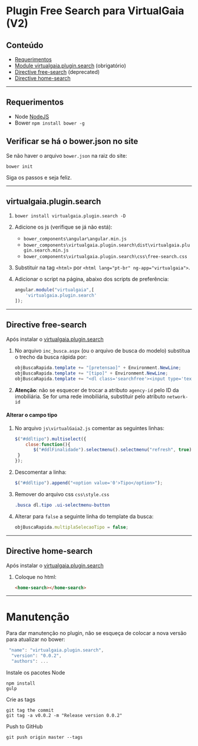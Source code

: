 # Plugin Free Search para VirtualGaia (V2)

Conteúdo
-----------------

* [Requerimentos](#requerimentos)
* [Module virtualgaia.plugin.search](#virtualgaiapluginsearch) (obrigatório)
* [Directive free-search](#directive-free-search) (deprecated)
* [Directive home-search](#directive-home-search)

-----------------
## Requerimentos

- Node  [NodeJS](https://nodejs.org/en/)
- Bower `npm install bower -g`

## Verificar se há o bower.json no site
Se não haver o arquivo `bower.json`  na raiz do site:
```shell
bower init
```
Siga os passos e seja feliz.

-----------------
## virtualgaia.plugin.search

 1. `bower install virtualgaia.plugin.search -D`
 2. Adicione os js (verifique se já não está):
	 - `bower_components\angular\angular.min.js`
	 - `bower_components\virtualgaia.plugin.search\dist\virtualgaia.plugin.search.min.js`
	 - `bower_components\virtualgaia.plugin.search\css\free-search.css`

 3. Substituir na tag `<html>` por `<html lang="pt-br" ng-app="virtualgaia">`.
 4. Adicionar o script na página, abaixo dos scripts de preferência:
	```javascript
	angular.module("virtualgaia",[
		'virtualgaia.plugin.search'
	]);
	```


-----------------
## Directive free-search


Após instalar o [virtualgaia.plugin.search](virtualgaiapluginsearch)

 1. No arquivo `inc_busca.aspx` (ou o arquivo de busca do modelo) substitua o trecho da busca rápida por:
	```C#
	objBuscaRapida.template += "[pretensao]" + Environment.NewLine;
	objBuscaRapida.template += "[tipo]" + Environment.NewLine;
	objBuscaRapida.template += "<dl class='searchfree'><input type='text' agency-id='123' class='form-control' placeholder='Digite um bairro ou cidade' free-search /></dl>" + Environment.NewLine;

	```
 2. **Atenção**: não se esquecer de trocar a atributo `agency-id` pelo ID da imobiliária. Se for uma rede imobiliária, substituir pelo atributo `network-id`

#### Alterar o campo tipo

 1. No arquivo `js\virtualGaia2.js` comentar as seguintes linhas:
 	```javascript
 	$("#ddltipo").multiselect({
		close:function(){
    	   $("#ddlFinalidade").selectmenu().selectmenu("refresh", true);
  	 }
 	});

 	```
 2. Descomentar a linha:
 	```javascript
 	$("#ddltipo").append("<option value='0'>Tipo</option>");

 	```
 3. Remover do arquivo css `css\style.css`
 	```css
 	.busca dl.tipo .ui-selectmenu-button

	```
 4. Alterar para `false` a seguinte linha do template da busca:
 	```javascript
 	objBuscaRapida.multiplaSelecaoTipo = false;

 	```

-----------------
## Directive home-search
Após instalar o [virtualgaia.plugin.search](virtualgaiapluginsearch)
1. Coloque no html:
	```html
	<home-search></home-search>
	```

-----------------
# Manutenção

Para dar manutenção no plugin, não se esqueça de colocar a nova versão para atualizar no bower:

```javascript
 "name": "virtualgaia.plugin.search",
  "version": "0.0.2",
  "authors": ...
```

Instale os pacotes Node
 ```shell
npm install
gulp
 ```
 Crie as tags
 ```shell
git tag the commit
git tag -a v0.0.2 -m "Release version 0.0.2"
 ```
Push to GitHub
 ```shell
 git push origin master --tags
 ```